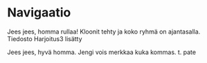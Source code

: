 Navigaatio
==========
Jees jees, homma rullaa! Kloonit tehty ja koko ryhmä on ajantasalla.
Tiedosto Harjoitus3 lisätty


Jees jees, hyvä homma. Jengi vois merkkaa kuka kommas. t. pate

